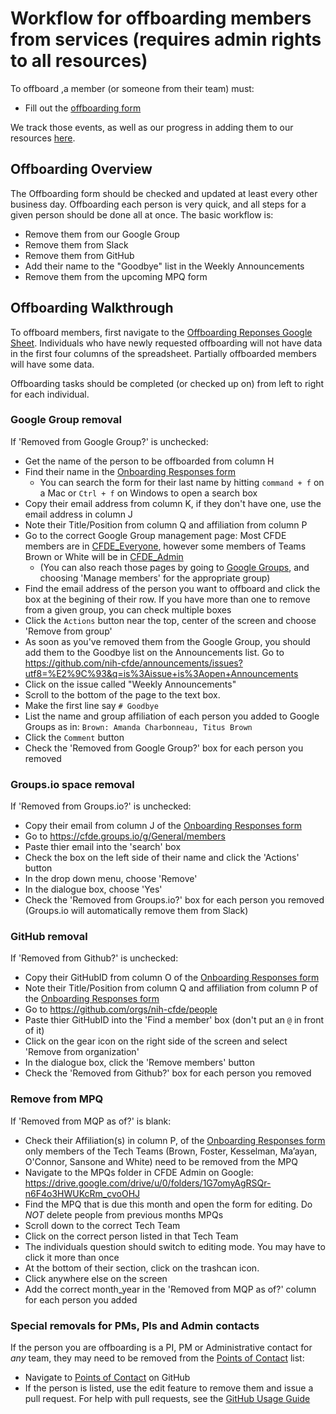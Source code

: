 # Workflow for offboarding members from services (requires admin rights to all resources)

To offboard ,a member (or someone from their team) must:
 - Fill out the [offboarding form](https://forms.gle/Gb5H6CAYCd8iVYKG8)
 
 We track those events, as well as our progress in adding them to our resources [here](https://docs.google.com/spreadsheets/d/1bY-P5ZrIOPDrDpzlXNrDnV96XqOnV_X9z9ur7t9Qkhk/edit?usp=sharing).

## Offboarding Overview
The Offboarding form should be checked and updated at least every other business day. Offboarding each person is very quick, and all steps for a given person should be done all at once. The basic workflow is:
  
  - Remove them from our Google Group
  - Remove them from Slack
  - Remove them from GitHub
  - Add their name to the "Goodbye" list in the Weekly Announcements
  - Remove them from the upcoming MPQ form

## Offboarding Walkthrough
To offboard members, first navigate to the [Offboarding Reponses Google Sheet](https://docs.google.com/spreadsheets/d/1bY-P5ZrIOPDrDpzlXNrDnV96XqOnV_X9z9ur7t9Qkhk/edit?usp=sharing).
Individuals who have newly requested offboarding will not have data in the first four columns of the spreadsheet. Partially offboarded members will have some data.
  
Offboarding tasks should be completed (or checked up on) from left to right for each individual.

### Google Group removal

  If 'Removed from Google Group?' is unchecked:
   - Get the name of the person to be offboarded from column H
   - Find their name in the [Onboarding Responses form](https://docs.google.com/spreadsheets/d/16JcTqlkCRPqrSnykqshrVM2XLf_3HJJiPpAb7qBaOug/edit?usp=sharing)
     - You can search the form for their last name by hitting `command + f` on a Mac or `Ctrl + f` on Windows to open a search box
   - Copy their email address from column K, if they don't have one, use the email address in column J
   - Note their Title/Position from column Q and affiliation from column P
   - Go to the correct Google Group management page: Most CFDE members are in [CFDE_Everyone](https://groups.google.com/forum/#!managemembers/cfde_everyone/members/active), however some members of Teams Brown or White will be in [CFDE_Admin](https://groups.google.com/forum/#!managemembers/cfde_admin/members/active)
     - (You can also reach those pages by going to [Google Groups](https://groups.google.com/forum/#!myforums), and choosing 'Manage members' for the appropriate group)
   - Find the email address of the person you want to offboard and click the box at the begining of their row. If you have more than one to remove from a given group, you can check multiple boxes
   - Click the `Actions` button near the top, center of the screen and choose 'Remove from group'
   - As soon as you've removed them from the Google Group, you should add them to the Goodbye list on the Announcements list. Go to https://github.com/nih-cfde/announcements/issues?utf8=%E2%9C%93&q=is%3Aissue+is%3Aopen+Announcements
   - Click on the issue called "Weekly Announcements"
   - Scroll to the bottom of the page to the text box.
   - Make the first line say `# Goodbye`
   - List the name and group affiliation of each person you added to Google Groups as in: `Brown: Amanda Charbonneau, Titus Brown`
   - Click the `Comment` button
   - Check the 'Removed from Google Group?' box for each person you removed

### Groups.io space removal

 If 'Removed from Groups.io?' is unchecked:
  - Copy their email from column J of the [Onboarding Responses form](https://docs.google.com/spreadsheets/d/16JcTqlkCRPqrSnykqshrVM2XLf_3HJJiPpAb7qBaOug/edit?usp=sharing)
   - Go to https://cfde.groups.io/g/General/members
  - Paste thier email into the 'search' box
  - Check the box on the left side of their name and click the 'Actions' button
  - In the drop down menu, choose 'Remove' 
  - In the dialogue box, choose 'Yes'
  - Check the 'Removed from Groups.io?' box for each person you removed (Groups.io will automatically remove them from Slack)
   
### GitHub removal

  If 'Removed from Github?' is unchecked:
  - Copy their GitHubID from column O of the [Onboarding Responses form](https://docs.google.com/spreadsheets/d/16JcTqlkCRPqrSnykqshrVM2XLf_3HJJiPpAb7qBaOug/edit?usp=sharing)
  - Note their Title/Position from column Q and affiliation from column P of the [Onboarding Responses form](https://docs.google.com/spreadsheets/d/16JcTqlkCRPqrSnykqshrVM2XLf_3HJJiPpAb7qBaOug/edit?usp=sharing)
  - Go to https://github.com/orgs/nih-cfde/people
  - Paste thier GitHubID into the 'Find a member' box (don't put an `@` in front of it)
  - Click on the gear icon on the right side of the screen and select 'Remove from organization'
  - In the dialogue box, click the 'Remove members' button
  - Check the 'Removed from Github?' box for each person you removed

 ### Remove from MPQ
 
 If 'Removed from MQP as of?' is blank:
 - Check their Affiliation(s) in column P, of the [Onboarding Responses form](https://docs.google.com/spreadsheets/d/16JcTqlkCRPqrSnykqshrVM2XLf_3HJJiPpAb7qBaOug/edit?usp=sharing) only members of the Tech Teams (Brown, Foster, Kesselman, Ma’ayan, O'Connor, Sansone and White) need to be removed from the MPQ
 - Navigate to the MPQs folder in CFDE Admin on Google: https://drive.google.com/drive/u/0/folders/1G7omyAgRSQr-n6F4o3HWUKcRm_cvoOHJ
 - Find the MPQ that is due this month and open the form for editing. Do *NOT* delete people from previous months MPQs
 - Scroll down to the correct Tech Team
 - Click on the correct person listed in that Tech Team
 - The individuals question should switch to editing mode. You may have to click it more than once
 - At the bottom of their section, click on the trashcan icon. 
 - Click anywhere else on the screen
 - Add the correct month_year in the 'Removed from MQP as of?' column for each person you added

### Special removals for PMs, PIs and Admin contacts

If the person you are offboarding is a PI, PM or Administrative contact for *any* team, they may need to be removed from the [Points of Contact](https://github.com/nih-cfde/organization/blob/master/PointsOfContact.md) list:
  - Navigate to [Points of Contact](https://github.com/nih-cfde/organization/blob/master/PointsOfContact.md) on GitHub
  - If the person is listed, use the edit feature to remove them and issue a pull request. For help with pull requests, see the [GitHub Usage Guide](./GitHubUsage.md)


   
  

